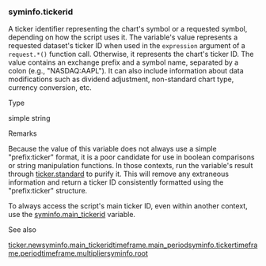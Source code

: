 ### syminfo.tickerid

A ticker identifier representing the chart's symbol or a requested symbol, depending on how the script uses it. The variable's value represents a requested dataset's ticker ID when used in the `expression` argument of a `request.*()` function call. Otherwise, it represents the chart's ticker ID. The value contains an exchange prefix and a symbol name, separated by a colon (e.g., "NASDAQ:AAPL"). It can also include information about data modifications such as dividend adjustment, non-standard chart type, currency conversion, etc.

Type

simple string

Remarks

Because the value of this variable does not always use a simple "prefix:ticker" format, it is a poor candidate for use in boolean comparisons or string manipulation functions. In those contexts, run the variable's result through [ticker.standard](#fun_ticker.standard) to purify it. This will remove any extraneous information and return a ticker ID consistently formatted using the "prefix:ticker" structure.

To always access the script's main ticker ID, even within another context, use the [syminfo.main\_tickerid](#var_syminfo.main_tickerid) variable.

See also

[ticker.new](#fun_ticker.new)[syminfo.main\_tickerid](#var_syminfo.main_tickerid)[timeframe.main\_period](#var_timeframe.main_period)[syminfo.ticker](#var_syminfo.ticker)[timeframe.period](#var_timeframe.period)[timeframe.multiplier](#var_timeframe.multiplier)[syminfo.root](#var_syminfo.root)
